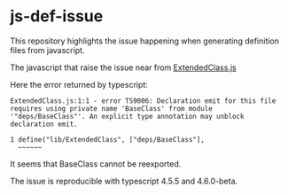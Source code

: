 # js-def-issue

This repository highlights the issue happening when generating definition files from javascript.

The javascript that raise the issue near from [ExtendedClass.js](./ExtendedClass.js)

Here the error returned by typescript:

```log
ExtendedClass.js:1:1 - error TS9006: Declaration emit for this file requires using private name 'BaseClass' from module '"deps/BaseClass"'. An explicit type annotation may unblock declaration emit.

1 define("lib/ExtendedClass", ["deps/BaseClass"],
  ~~~~~~
```

It seems that BaseClass cannot be reexported.

The issue is reproducible with typescript 4.5.5 and 4.6.0-beta.



